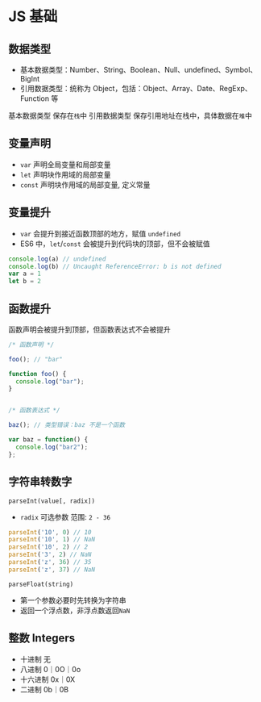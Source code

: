 # JS 基础

## 数据类型
- 基本数据类型：Number、String、Boolean、Null、undefined、Symbol、BigInt
- 引用数据类型：统称为 Object，包括：Object、Array、Date、RegExp、Function 等

基本数据类型 保存在`栈`中
引用数据类型 保存引用地址在栈中，具体数据在`堆`中

## 变量声明
- `var` 声明全局变量和局部变量
- `let` 声明块作用域的局部变量
- `const` 声明块作用域的局部变量, 定义常量

## 变量提升
- `var` 会提升到接近函数顶部的地方，赋值 `undefined`
- ES6 中，`let`/`const` 会被提升到代码块的顶部，但不会被赋值

```javascript
console.log(a) // undefined
console.log(b) // Uncaught ReferenceError: b is not defined
var a = 1
let b = 2
```

## 函数提升
函数声明会被提升到顶部，但函数表达式不会被提升
```javascript
/* 函数声明 */

foo(); // "bar"

function foo() {
  console.log("bar");
}


/* 函数表达式 */

baz(); // 类型错误：baz 不是一个函数

var baz = function() {
  console.log("bar2");
};
```

## 字符串转数字
`parseInt(value[, radix])`
- `radix` 可选参数 范围: `2 - 36`
```javascript
parseInt('10', 0) // 10
parseInt('10', 1) // NaN
parseInt('10', 2) // 2
parseInt('3', 2) // NaN
parseInt('z', 36) // 35
parseInt('z', 37) // NaN
```

`parseFloat(string)`
- 第一个参数必要时先转换为字符串
- 返回一个浮点数，非浮点数返回`NaN`

## 整数 Integers
- 十进制 无
- 八进制 0｜0O｜0o
- 十六进制 0x｜0X
- 二进制 0b｜0B
